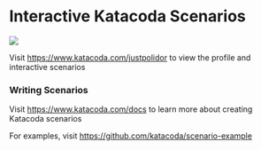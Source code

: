 # Interactive Katacoda Scenarios

[![](http://shields.katacoda.com/katacoda/justpolidor/count.svg)](https://www.katacoda.com/justpolidor "Get your profile on Katacoda.com")

Visit https://www.katacoda.com/justpolidor to view the profile and interactive scenarios

### Writing Scenarios
Visit https://www.katacoda.com/docs to learn more about creating Katacoda scenarios

For examples, visit https://github.com/katacoda/scenario-example
